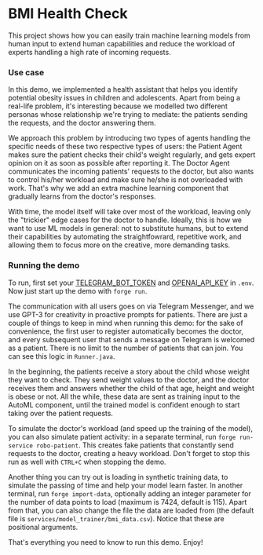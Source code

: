 # BMI Health Check

This project shows how you can easily train machine learning models from human input to extend human capabilities and reduce the workload of experts handling a high rate of incoming requests.

### Use case
In this demo, we implemented a health assistant that helps you identify potential obesity issues in children and adolescents. 
Apart from being a real-life problem, it's interesting because we modelled two different personas whose relationship we're trying to mediate: the patients sending the requests, and the doctor answering them.


We approach this problem by introducing two types of agents handling the specific needs of these two respective types of users: the Patient Agent makes sure the patient checks their child's weight regularly, and gets expert opinion on it as soon as possible after reporting it.
The Doctor Agent communicates the incoming patients' requests to the doctor, but also wants to control his/her workload and make sure he/she is not overloaded with work. That's why we add an extra machine learning component that gradually learns from the doctor's responses.


With time, the model itself will take over most of the workload, leaving only the "trickier" edge cases for the doctor to handle. 
Ideally, this is how we want to use ML models in general: not to substitute humans, but to extend their capabilities by automating the straightfowrard, repetitive work, and allowing them to focus more on the creative, more demanding tasks.


### Running the demo
To run, first set your [TELEGRAM_BOT_TOKEN](https://core.telegram.org/bots) and [OPENAI_API_KEY](https://beta.openai.com/account/api-keys) in `.env`. Now just start up the demo with `forge run`.

The communication with all users goes on via Telegram Messenger, and we use GPT-3 for creativity in proactive prompts for patients. There are just a couple of things to keep in mind when running this demo: 
for the sake of convenience, the first user to register automatically becomes the doctor, and every subsequent user that sends a message on Telegram is welcomed as a patient. 
There is no limit to the number of patients that can join. You can see this logic in `Runner.java`.

In the beginning, the patients receive a story about the child whose weight they want to check. They send weight values to the doctor, and the doctor receives them and answers whether the child of that age, height and weight is obese or not.
All the while, these data are sent as training input to the AutoML component, until the trained model is confident enough to start taking over the patient requests.

To simulate the doctor's workload (and speed up the training of the model), you can also simulate patient activity: in a separate terminal, run `forge run-service robo-patient`. This creates fake patients that constantly send requests to the doctor, creating a heavy workload.
Don't forget to stop this run as well with `CTRL+C` when stopping the demo.


Another thing you can try out is loading in synthetic training data, to simulate the passing of time and help your model learn faster. 
In another terminal, run `forge import-data`, optionally adding an integer parameter for the number of data points to load (maximum is 7424, default is 115). Apart from that, you can also change the file the data are loaded from (the default file is `services/model_trainer/bmi_data.csv`). Notice that these are positional arguments.

That's everything you need to know to run this demo. Enjoy!

